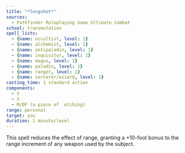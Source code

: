 ```yaml
---
title: "*longshot*"
sources:
  - Pathfinder Roleplaying Game Ultimate Combat
school: transmutation
spell_lists:
  - {name: occultist, level: 1}
  - {name: alchemist, level: 1}
  - {name: antipaladin, level: 1}
  - {name: inquisitor, level: 1}
  - {name: magus, level: 1}
  - {name: paladin, level: 1}
  - {name: ranger, level: 1}
  - {name: sorcerer/wizard, level: 1}
casting_time: 1 standard action
components:
  - V
  - S
  - M/DF (a piece of  etching)
range: personal
target: you
duration: 1 minute/level
---
```


This spell reduces the effect of range, granting a +10-foot bonus to the range increment of any weapon used by the subject.

